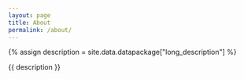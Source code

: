 ```yaml
---
layout: page
title: About
permalink: /about/
---
```



{% assign description = site.data.datapackage["long_description"] %}

{{ description }}
